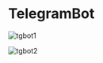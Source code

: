 # TelegramBot
![tgbot1](https://user-images.githubusercontent.com/73878161/204918147-29d1b57c-70b3-45a4-83bc-17f65d61a72b.png)

![tgbot2](https://user-images.githubusercontent.com/73878161/204918186-722d348d-bf9b-4eda-8246-3a75dca2f578.png)
